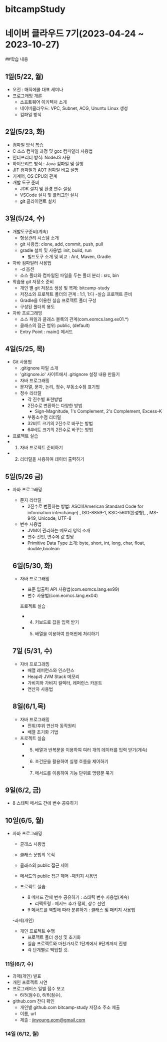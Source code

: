 # bitcampStudy
# 네이버 클라우드 7기(2023-04-24 ~ 2023-10-27)

##학습 내용

## 1일(5/22, 월)

 - 오전 : 매직에콜 대표 세미나
 - 프로그래밍 개론
   - 소프트웨어 아키텍처 소개
   - 네이버클라우드: VPC, Subnet, ACG, Ununtu Linux 생성 
   - 컴파일 방식
## 2일(5/23, 화)

- 컴파일 방식 복습
- C 소스 컴파일 과정 및 gcc 컴파일러 사용법
- 인터프리터 방식: NodeJS 사용
- 하이브리드 방식 : Java 컴파일 및 실행
- JIT 컴파일과 AOT 컴파일 비교 설명
- 기계어, OS CPU의 관계
- 개발 도구 준비
  - JDK 설치 및 환경 변수 설정
  - VSCode 설치 및 플러그인 설치
  - git 클라이언트 설치
## 3일(5/24, 수)

- 개발도구준비(계속)
  - 형상관리 시스템 소개
  - git 사용법: clone, add, commit, push, pull
  - gradle 설치 및 사용법: init, build, run
    - 빌드도구 소개 및 비교 : Ant, Maven, Gradle
- 자바 컴파일러 사용법
  - -d 옵션
  - 소스 폴더와 컴파일된 파일을 두는 폴더 분리 : src, bin
- 학습용 git 저장소 준비
  - 개인 별 git 저장소 생성 및 복제: bitcamp-study
  - 저장소와 프로젝트 폴더의 관계 : 1:1, 1:다
-실습 프로젝트 준비
  - Gradle을 이용한 실습 프로젝트 폴더 구성
  - 구성된 폴더의 용도 
- 자바 프로그래밍
  - 소스 파일과 클래스 블록의 관계(com.eomcs.lang.ex01.*)
  - 클래스의 접근 범위: public, (default)
  - Entry Point : main() 메서드

## 4일(5/25, 목)
- Git 사용법
  - .gitignore 파일 소개
  - 'gitignore.io' 사이트에서 .gitignore 설정 내용 만들기
  - 자바 프로그래밍
  - 문자열, 문자, 논리, 정수, 부동소수점 표기법
  - 정수 리터럴
    - 각 진수별 표현방법
    - 2진수로 변환하는 다양한 방법
      - Sign-Magnitude, 1's Complement, 2's Complement, Excess-K
    - 부동소수점 리터럴
    - 32비트 크기의 2진수로 바꾸는 방법
    - 64비트 크기의 2진수로 바꾸는 방법
- 프로젝트 실습
- 1. 자바 프로젝트 준비하기
- 2. 리터럴을 사용하여 데이터 출력하기


## 5일(5/26 금)

- 자바 프로그래밍
  - 문자 리터럴
    - 2진수로 변환하는 방법: ASCII(American Standard Code for 
                                 information interchange)
                            , ISO-8859-1, KSC-5601(완성형),
                            , MS-949, Unicode, UTF-8
  - 변수 사용법
    - JVM이 관리하는 메모리 영역 소개
    - 변수 선언, 변수에 값 할당
    - Primitive Data Type 소개: byte, short, int, long, char, float,
        double,boolean

  ## 6일(5/30, 화)

  - 자바 프로그래밍
    - 표준 입출력 API 사용법(com.eomcs.lang.ex99)
    - 변수 사용법(com.eomcs.lang.ex04)

    프로젝트 실습
     - 4. 키보드로 값을 입력 받기
     - 5. 배열을 이용하여 한꺼번에 처리하기

  ## 7일 (5/31, 수)
  
  - 자바 프로그래밍
    - 배열 레퍼런스와 인스턴스
    - Heap과 JVM Stack 메모리
    - 가비지와 가비지 컬렉터, 레퍼런스 카운트
    - 연산자 사용법

  ## 8일(6/1,목)

  - 자바 프로그래밍
    - 전위/후위 연산자 동작원리
    - 배열 초기화 기법
  - 프로젝트 실습
    - 5. 배열과 반복문을 이용하여 여러 개의 데이터를 입력 받기(계속)
    - 6. 조건문을 활용하여 실행 흐름을 제어하기
    - 7. 메서드를 이용하여 기능 단위로 명령문 묶기

## 9일(6/2, 금)
  - 8 스태틱 메서드 간에 변수 공유하기


## 10일(6/5, 월)

  - 자바 프로그래밍
    - 클래스 사용법
    - 클래스 문법의 목적
    - 클래스의 public 접근 제어
    - 메서드의 public 접근 제어
    -패키지 사용법

    - 프로젝트 실습
      - 8 메서드 간에 변수 공유하기 : 스태틱 변수 사용법(계속)
        - 리팩토링 : 메서드 추가 정의, 상수 선언
      - 9 메서드를 역할에 따라 분류하기 : 클래스 및 패키지 사용법

    -과제(개인)
      - 개인 프로젝트 수행
        - 프로젝트 폴더 생성 및 초기화
        - 실습 프로젝트와 마찬가지로 1단계에서 9단계까지 진행
        - 각 단계별로 백업할 것.


  ### 11일(6/7, 수)

  - 과제(개인) 발표
   - 개인 프로젝트 시연
  - 프로그래머스 일별 점수 보고
    - 6/5(점수)), 6/6(점수),
  - github.com 잔디 확인
    - 개인별 github.com bitcamp-study 저장소 주소 제출
    - 이름, url
    - 제출 : jinyoung.eom@gmail.com






### 14일 (6/12, 월)

      
  




